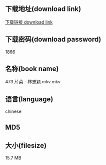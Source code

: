## 下载地址(download link)
[下载链接 download link](https://voluble-croquembouche-d321dc.netlify.app/?s=473+%E8%8A%B9%E8%8F%9C+-+%E6%9E%97%E5%BF%97%E9%A2%96.mkv)

## 下载密码(download password)
1866

## 名称(book name)
473 芹菜 - 林志颖.mkv.mkv

## 语言(language)
chinese

## MD5


## 大小(filesize)
15.7 MB
